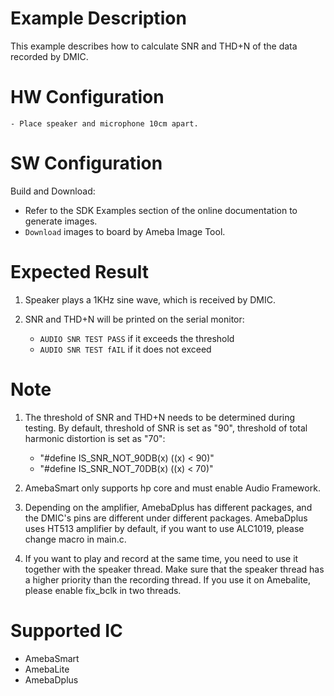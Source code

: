 # Example Description

This example describes how to calculate SNR and THD+N of the data recorded by DMIC. 

# HW Configuration

    - Place speaker and microphone 10cm apart. 

# SW Configuration

Build and Download:
   * Refer to the SDK Examples section of the online documentation to generate images.
   * `Download` images to board by Ameba Image Tool.

# Expected Result

1. Speaker plays a 1KHz sine wave, which is received by DMIC.

2. SNR and THD+N will be printed on the serial monitor:
    - `AUDIO SNR TEST PASS` if it exceeds the threshold
    - `AUDIO SNR TEST fAIL` if it does not exceed

# Note

1. The threshold of SNR and THD+N needs to be determined during testing. By default, threshold of SNR is set as "90", threshold of total harmonic distortion is set as "70":
    - "#define IS_SNR_NOT_90DB(x)	((x) < 90)" 
    - "#define IS_SNR_NOT_70DB(x)	((x) < 70)"

2. AmebaSmart only supports hp core and must enable Audio Framework.

3. Depending on the amplifier, AmebaDplus has different packages, and the DMIC's pins are different under different packages. AmebaDplus uses HT513 amplifier by default, if you want to use ALC1019, please change macro in main.c.

4. If you want to play and record at the same time, you need to use it together with the speaker thread. Make sure that the speaker thread has a higher priority than the recording thread. If you use it on Amebalite, please enable fix_bclk in two threads.

# Supported IC

* AmebaSmart
* AmebaLite
* AmebaDplus
